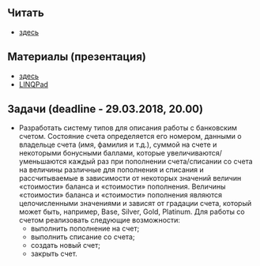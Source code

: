 ## Читать
- [здесь](https://github.com/EPM-RD-NETLAB/.NET-Framework-modules/tree/master/M6.%20Encapsulation.%20Inheritance.%20Polymorphism)

## Материалы (презентация)
- [здесь](https://github.com/EPM-RD-NETLAB/.NET-Framework-modules/tree/master/M6.%20Encapsulation.%20Inheritance.%20Polymorphism)
- [LINQPad](https://drive.google.com/drive/u/0/folders/1Q7be_wEmM9MNLNPRZZkvYs3n2nOjQ4Az)

## Задачи (deadline - 29.03.2018, 20.00)
- Разработать систему типов для описания работы с банковским счетом. Состояние счета определяется его номером, данными о владельце счета (имя, фамилия и т.д.), суммой на счете и некоторыми бонусными баллами, которые увеличиваются/уменьшаются каждый раз при пополнении счета/списании со счета на величины различные для пополнения и списания и рассчитываемые в зависимости от некоторых значений величин «стоимости» баланса и «стоимости» пополнения. Величины «стоимости» баланса и «стоимости» пополнения являются целочисленными значениями и зависят от градации счета, который может быть, например,  Base, Silver, Gold, Platinum. Для работы со счетом реализовать следующие возможности: 
	- выполнить пополнение на счет;
	- выполнить списание со счета; 
	- создать новый счет; 
	- закрыть счет. 
